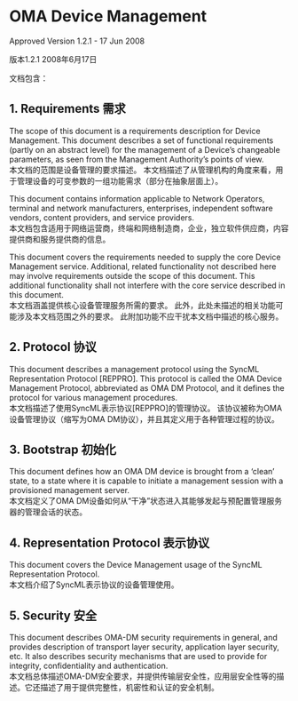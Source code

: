 # OMA Device Management

Approved Version 1.2.1 - 17 Jun 2008

版本1.2.1 2008年6月17日

文档包含：

## 1. Requirements 需求

The scope of this document is a requirements description for Device Management. This document describes a set of functional requirements \(partly on an abstract level\) for the management of a Device’s changeable parameters, as seen from the Management Authority’s points of view. <br/> 本文档的范围是设备管理的要求描述。 本文档描述了从管理机构的角度来看，用于管理设备的可变参数的一组功能需求（部分在抽象层面上）。

This document contains information applicable to Network Operators, terminal and network manufacturers, enterprises, independent software vendors, content providers, and service providers.<br/> 本文档包含适用于网络运营商，终端和网络制造商，企业，独立软件供应商，内容提供商和服务提供商的信息。

This document covers the requirements needed to supply the core Device Management service. Additional, related functionality not described here may involve requirements outside the scope of this document. This additional functionality shall not interfere with the core service described in this document.<br/> 本文档涵盖提供核心设备管理服务所需的要求。 此外，此处未描述的相关功能可能涉及本文档范围之外的要求。 此附加功能不应干扰本文档中描述的核心服务。

## 2. Protocol 协议
This document describes a management protocol using the SyncML Representation Protocol [REPPRO]. This protocol is called the OMA Device Management Protocol, abbreviated as OMA DM Protocol, and it defines the protocol for various management procedures.<br/>
本文档描述了使用SyncML表示协议[REPPRO]的管理协议。 该协议被称为OMA设备管理协议（缩写为OMA DM协议），并且其定义用于各种管理过程的协议。

## 3. Bootstrap 初始化
This document defines how an OMA DM device is brought from a ‘clean’ state, to a state where it is capable to initiate a management session with a provisioned management server.<br/>
本文档定义了OMA DM设备如何从“干净”状态进入其能够发起与预配置管理服务器的管理会话的状态。

## 4. Representation Protocol 表示协议
This document covers the Device Management usage of the SyncML Representation Protocol.<br/>
本文档介绍了SyncML表示协议的设备管理使用。

## 5. Security 安全
This document describes OMA-DM security requirements in general, and provides description of transport layer security, application layer security, etc. It also describes security mechanisms that are used to provide for integrity, confidentiality and authentication.<br/>
本文档总体描述OMA-DM安全要求，并提供传输层安全性，应用层安全性等的描述。它还描述了用于提供完整性，机密性和认证的安全机制。